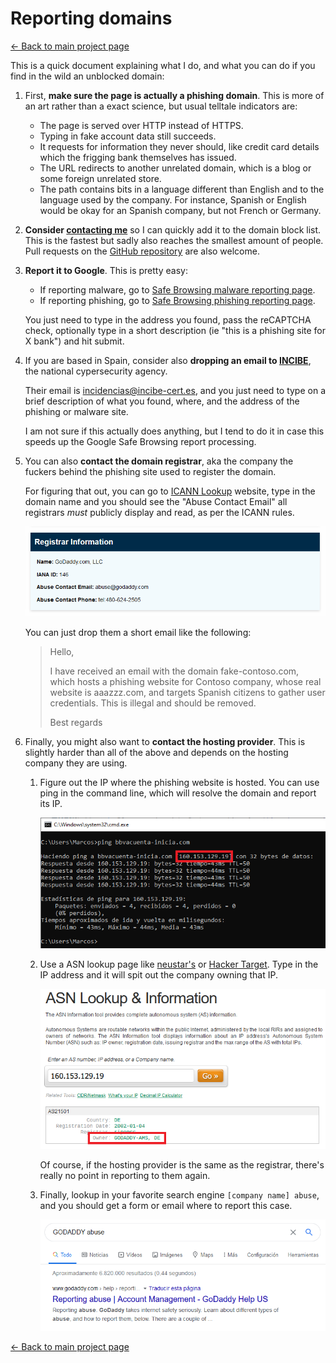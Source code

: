 ---
---

Reporting domains
=================

[← Back to main project page](index.html)

This is a quick document explaining what I do, and what you can do if you find in the wild an unblocked domain:

1. First, **make sure the page is actually a phishing domain**. This is more of an art rather than a exact science, but usual telltale indicators are:

   - The page is served over HTTP instead of HTTPS.
   - Typing in fake account data still succeeds.
   - It requests for information they never should, like credit card details which the frigging bank themselves has issued.
   - The URL redirects to another unrelated domain, which is a blog or some foreign unrelated store.
   - The path contains bits in a language different than English and to the language used by the company. For instance, Spanish or English would be okay for an Spanish company, but not French or Germany.

2. **Consider [contacting me](/#contact)** so I can quickly add it to the domain block list. This is the fastest but sadly also reaches the smallest amount of people. Pull requests on the [GitHub repository](https://github.com/socram8888/not-on-my-shift) are also welcome.

3. **Report it to Google**. This is pretty easy:

    * If reporting malware, go to [Safe Browsing malware reporting page](https://safebrowsing.google.com/safebrowsing/report_badware/).
    * If reporting phishing, go to [Safe Browsing phishing reporting page](https://safebrowsing.google.com/safebrowsing/report_phish/).

   You just need to type in the address you found, pass the reCAPTCHA check, optionally type in a short description (ie "this is a phishing site for X bank") and hit submit.

4. If you are based in Spain, consider also **dropping an email to [INCIBE](https://www.incibe.es/)**, the national cypersecurity agency.

   Their email is [incidencias@incibe-cert.es](mailto:incidencias@incibe-cert.es), and you just need to type on a brief description of what you found, where, and the address of the phishing or malware site.

   I am not sure if this actually does anything, but I tend to do it in case this speeds up the Google Safe Browsing report processing.

5. You can also **contact the domain registrar**, aka the company the fuckers behind the phishing site used to register the domain.

   For figuring that out, you can go to [ICANN Lookup](https://lookup.icann.org/) website, type in the domain name and you should see the "Abuse Contact Email" all registrars *must* publicly display and read, as per the ICANN rules.

   ![ICANN sample](registrar.png)

   You can just drop them a short email like the following:

   > Hello,
   >
   > I have received an email with the domain fake-contoso.com, which hosts a phishing website for Contoso company, whose real website is aaazzz.com, and targets Spanish citizens to gather user credentials. This is illegal and should be removed.
   >
   > Best regards

6. Finally, you might also want to **contact the hosting provider**. This is slightly harder than all of the above and depends on the hosting company they are using.

   1. Figure out the IP where the phishing website is hosted. You can use ping in the command line, which will resolve the domain and report its IP.
      
      ![IP from ping](ping.png)

   2. Use a ASN lookup page like [neustar's](https://www.ultratools.com/tools/asnInfo) or [Hacker Target](https://hackertarget.com/as-ip-lookup/). Type in the IP address and it will spit out the company owning that IP.
	  
      ![Hosting information](hostinginfo.png)
	  
	  Of course, if the hosting provider is the same as the registrar, there's really no point in reporting to them again.

   3. Finally, lookup in your favorite search engine `[company name] abuse`, and you should get a form or email where to report this case.

      ![Google abuse lookup](googleabuse.png)

[← Back to main project page](index.html)
